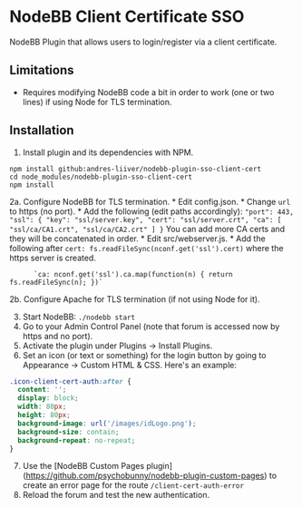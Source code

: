# NodeBB Client Certificate SSO

NodeBB Plugin that allows users to login/register via a client certificate.

## Limitations

* Requires modifying NodeBB code a bit in order to work (one or two lines) if using Node for TLS termination.

## Installation

1. Install plugin and its dependencies with NPM.

  ```
  npm install github:andres-liiver/nodebb-plugin-sso-client-cert
  cd node_modules/nodebb-plugin-sso-client-cert
  npm install
  ```
2a. Configure NodeBB for TLS termination.
    * Edit config.json.
        * Change `url` to https (no port).
        * Add the following (edit paths accordingly):
        ```
        "port": 443,
        "ssl": {
          "key": "ssl/server.key",
          "cert": "ssl/server.crt",
          "ca": [
            "ssl/ca/CA1.crt",
            "ssl/ca/CA2.crt"
          ]
        }
        ```
        You can add more CA certs and they will be concatenated in order.
    * Edit src/webserver.js.
        * Add the following after `cert: fs.readFileSync(nconf.get('ssl').cert)` where the https server is created.
        
          `ca: nconf.get('ssl').ca.map(function(n) { return fs.readFileSync(n); })`
        
2b. Configure Apache for TLS termination (if not using Node for it).

3. Start NodeBB: `./nodebb start`
4. Go to your Admin Control Panel (note that forum is accessed now by https and no port).
5. Activate the plugin under Plugins -> Install Plugins.
6. Set an icon (or text or something) for the login button by going to Appearance -> Custom HTML & CSS. Here's an example:

  ```CSS
  .icon-client-cert-auth:after {
    content: '';
    display: block;
    width: 80px;
    height: 80px;
    background-image: url('/images/idLogo.png');
    background-size: contain;
    background-repeat: no-repeat;
  }
  ```
7. Use the [NodeBB Custom Pages plugin] (https://github.com/psychobunny/nodebb-plugin-custom-pages) to create an error page for the route `/client-cert-auth-error`
8. Reload the forum and test the new authentication.
